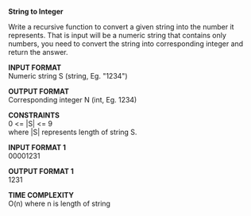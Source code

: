 **String to Integer**

Write a recursive function to convert a given string into the number it represents. That is input will be a numeric string that contains only numbers, you need to convert the string into corresponding integer and return the answer.

**INPUT FORMAT**\
Numeric string S (string, Eg. "1234")

**OUTPUT FORMAT**\
Corresponding integer N (int, Eg. 1234)

**CONSTRAINTS**\
0 <= |S| <= 9\
where |S| represents length of string S.

**INPUT FORMAT 1**\
00001231

**OUTPUT FORMAT 1**\
1231

**TIME COMPLEXITY**\
O(n) where n is length of string